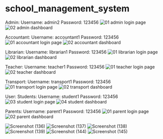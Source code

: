 # school_management_system
Admin:
  Username:  admin2
  Password: 123456
      ![01 admin login page](https://github.com/Tarek-hasan866/school_management_system/assets/133112247/af417eca-c342-476e-b5af-5b38d7e63780)
      ![02 admin dashboard](https://github.com/Tarek-hasan866/school_management_system/assets/133112247/c9f1e212-5047-45b7-a438-83f307d264c5)
  
Accountant:
  Username:  accountant1
  Password: 123456
     ![01 accountant login page](https://github.com/Tarek-hasan866/school_management_system/assets/133112247/f87049c1-af94-4915-ba84-fffef6def5ad)
     ![02 accountant dashboard](https://github.com/Tarek-hasan866/school_management_system/assets/133112247/bf5fe19d-baeb-4e24-bf34-8878e47806ad)

Librarian:
  Username:  librarian1
  Password: 123456
     ![01 librarian login page](https://github.com/Tarek-hasan866/school_management_system/assets/133112247/6178bbf4-35f6-490d-9e46-be1b83c18288)
     ![02 librarian dashboard](https://github.com/Tarek-hasan866/school_management_system/assets/133112247/c231877b-9ba9-40da-b340-8d2b5cb2bf53)

Teacher:
  Username:  teacher1
  Password: 123456
     ![01 teacher login page](https://github.com/Tarek-hasan866/school_management_system/assets/133112247/e43f903d-4032-4320-848a-29d5dbce0a7e)
     ![02 teacher dashboard](https://github.com/Tarek-hasan866/school_management_system/assets/133112247/eb3603c9-8b05-4e81-8a39-12375425eae0)

Transport:
  Username:  transport1
  Password: 123456
     ![01 transport login page](https://github.com/Tarek-hasan866/school_management_system/assets/133112247/b89904ca-c1fe-4630-913f-7b23b7bb1ac9)
     ![02 transport dashboard](https://github.com/Tarek-hasan866/school_management_system/assets/133112247/f8280a2b-1b49-488c-b10d-46157ad9fc9a)

User:
	Students:
    Username:  student1
    Password: 123456
      ![03 student login page](https://github.com/Tarek-hasan866/school_management_system/assets/133112247/87de7af7-c503-4bfb-835d-79ca8cc05cef)
      ![04 student dashboard](https://github.com/Tarek-hasan866/school_management_system/assets/133112247/38ee27fd-1730-4111-a38f-d9dc80199264)



  Parents:
    Username:  parent1
    Password: 123456
      ![01 parent login page](https://github.com/Tarek-hasan866/school_management_system/assets/133112247/96a6cf26-ec14-4285-bc68-8adbb69c9db2)
      ![02 parent dashboard](https://github.com/Tarek-hasan866/school_management_system/assets/133112247/c9a5a98f-b6d9-4927-a572-c15c75fdea82)



![Screenshot (136)](https://github.com/Tarek-hasan866/school_management_system/assets/133112247/56750863-5875-40b4-a4db-e03553fa3bd7)
![Screenshot (137)](https://github.com/Tarek-hasan866/school_management_system/assets/133112247/2978b9b0-bf19-44e0-823e-57aee1b5004d)
![Screenshot (138)](https://github.com/Tarek-hasan866/school_management_system/assets/133112247/4b07be33-ce97-4380-b7d3-4725d7de654b)
![Screenshot (139)](https://github.com/Tarek-hasan866/school_management_system/assets/133112247/22826b70-4e88-4137-a949-ac79950cb298)
![Screenshot (144)](https://github.com/Tarek-hasan866/school_management_system/assets/133112247/053fed5d-ed03-4d5e-98a9-fe2656ca5831)
![Screenshot (145)](https://github.com/Tarek-hasan866/school_management_system/assets/133112247/27faddba-f0e8-4a6e-8655-ddc4023c4d5f)
